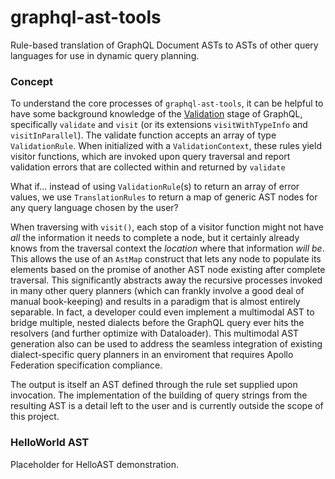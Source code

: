 # graphql-ast-tools
Rule-based translation of GraphQL Document ASTs to ASTs of other query languages for use in dynamic query planning.

### Concept

To understand the core processes of `graphql-ast-tools`, it can be helpful to have some background knowledge of the [Validation](https://graphql.org/graphql-js/validation/) stage of GraphQL, specifically `validate` and `visit` (or its extensions `visitWithTypeInfo` and `visitInParallel`). The validate function accepts an array of type `ValidationRule`. When initialized with a `ValidationContext`, these rules yield visitor functions, which are invoked upon query traversal and report validation errors that are collected within and returned by `validate` 

What if... instead of using `ValidationRule`(s) to return an array of error values, we use `TranslationRules` to return a map of generic AST nodes for any query language chosen by the user?

When traversing with `visit()`, each stop of a visitor function might not have _all_ the information it needs to complete a node, but it certainly already knows from the traversal context the _location_ where that information _will be_. This allows the use of an `AstMap` construct that lets any node to populate its elements based on the promise of another AST node existing after complete traversal. This significantly abstracts away the recursive processes invoked in many other query planners (which can frankly involve a good deal of manual book-keeping) and results in a paradigm that is almost entirely separable. In fact, a developer could even implement a multimodal AST to bridge multiple, nested dialects before the GraphQL query ever hits the resolvers (and further optimize with Dataloader). This multimodal AST generation also can be used to address the seamless integration of existing dialect-specific query planners in an enviroment that requires Apollo Federation specification compliance.

The output is itself an AST defined through the rule set supplied upon invocation. The implementation of the building of query strings from the resulting AST is a detail left to the user and is currently outside the scope of this project.

### HelloWorld AST

Placeholder for HelloAST demonstration.